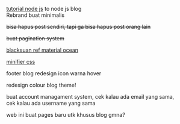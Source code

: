 [tutorial node js](https://vegibit.com/node-js-blog-tutorial/) to node js blog \
Rebrand buat minimalis

~~bisa hapus post sendiri, tapi ga bisa hapus post orang lain~~

~~buat pagination system~~

[blacksuan ref material ocean](https://blacksuan19.me/material-ocean)

[minifier css](https://cssminifier.com/)

footer blog redesign icon warna hover

redesign colour blog theme!

buat account managament system, cek kalau ada email yang sama, \
cek kalau ada username yang sama

web ini buat pages baru utk khusus blog gmna?
